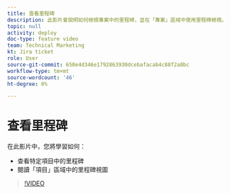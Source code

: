```yaml
---
title: 查看里程碑
description: 此影片會說明如何檢視專案中的里程碑，並在「專案」區域中使用里程碑檢視。
topic: null
activity: deploy
doc-type: feature video
team: Technical Marketing
kt: Jira ticket
role: User
source-git-commit: 650e4d346e1792863930dcebafacab4c88f2a8bc
workflow-type: tm+mt
source-wordcount: '46'
ht-degree: 0%

---
```


# 查看里程碑

在此影片中，您將學習如何：

* 查看特定項目中的里程碑
* 閱讀「項目」區域中的里程碑視圖

>[!VIDEO](https://video.tv.adobe.com/v/335206/?quality=12&learn=on)
